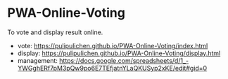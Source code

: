 # PWA-Online-Voting
To vote and display result online.


- vote: https://pulipulichen.github.io/PWA-Online-Voting/index.html
- display: https://pulipulichen.github.io/PWA-Online-Voting/display.html
- management: https://docs.google.com/spreadsheets/d/1_-YWGghERf7pM3pQw9po6E7TEfjatnYLaQKUSyp2xKE/edit#gid=0